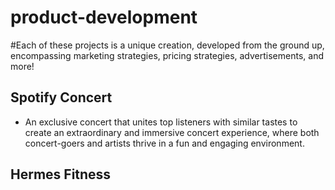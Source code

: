 # product-development

#Each of these projects is a unique creation, developed from the ground up, encompassing marketing strategies, pricing strategies, advertisements, and more!

## Spotify Concert 
- An exclusive concert that unites top listeners with similar tastes to create an extraordinary and immersive concert experience, where both concert-goers and artists thrive in a fun and engaging environment.

## Hermes Fitness
